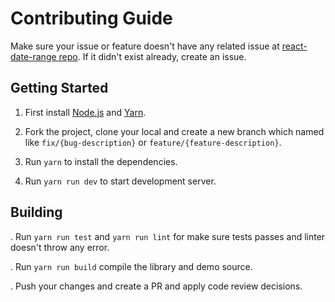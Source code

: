 # Contributing Guide

Make sure your issue or feature doesn't have any related issue at [react-date-range repo](https://github.com/Adphorus/react-date-range/issues). If it didn't exist already, create an issue.

## Getting Started

1. First install [Node.js](https://nodejs.org/en/download) and [Yarn](https://yarnpkg.com/lang/en/).

2. Fork the project, clone your local and create a new branch which named like `fix/{bug-description}` or `feature/{feature-description}`.

3. Run `yarn` to install the dependencies.

4. Run `yarn run dev` to start development server.

## Building

. Run `yarn run test` and `yarn run lint` for make sure tests passes and linter doesn't throw any error.

. Run `yarn run build` compile the library and demo source.

. Push your changes and create a PR and apply code review decisions.

